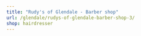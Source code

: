 ```yaml
---
title: "Rudy's of Glendale - Barber shop"
url: /glendale/rudys-of-glendale-barber-shop-3/
shop: hairdresser
---
```

